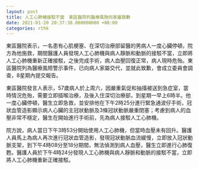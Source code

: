 ```yaml
---
layout: post
title: 人工心肺機接駁不當　東區醫院列醫療風險向家屬致歉
date: 2021-01-20 20:37:38.000000000 +08:00
categories: rthk
---
```


東區醫院表示，一名患有心肌梗塞、在深切治療部留醫的男病人一度心臟停頓，院方為他施救，期間醫護人員發現人工心肺機與病人靜脈和動脈的接駁不當，立即將人工心肺機重新正確接駁，之後完成手術，病人血壓回復正常，病人現時危殆。東區醫院列為醫療風險警示事件，已向病人家屬交代，並就此致歉，會成立委員會調查，8星期內提交報告。

東區醫院發言人表示，57歲病人於上周六，因嚴重氣促和抽搐被送到急症室，當時情況危殆，需要立即插喉治療，及後入住深切治療部，到星期一早上6時半。他一度心臟停頓，醫生立即急救，並安排他在下午2時25分進行緊急通波仔手術，冠狀血管造影顯示病人心臟的主冠狀動脈及3條冠狀動脈嚴重閉塞；考慮到病人的血壓非常不穩定，醫生在開始進行手術前，先為病人接駁人工心肺機。

院方說，病人當日下午3時53分開始使用人工心肺機，但當時血壓未有回升。醫護人員馬上為病人再次進行冠狀血管造影，發現冠狀動脈血流緩慢，立即放入冠狀動脈支架，到下午4時08分至18分期間，無法偵測到病人血壓，醫生立即進行心肺復甦。醫護人員於下午4時24分發現人工心肺機與病人靜脈和動脈的接駁不當，立即將人工心肺機重新正確接駁。
